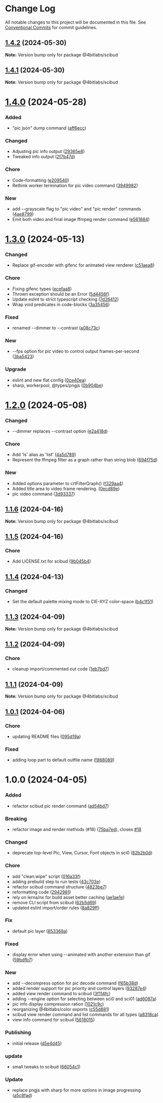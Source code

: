 # Change Log

All notable changes to this project will be documented in this file.
See [Conventional Commits](https://conventionalcommits.org) for commit guidelines.

## [1.4.2](https://github.com/32bitkid/sci.js/compare/@4bitlabs/scibud@1.4.1...@4bitlabs/scibud@1.4.2) (2024-05-30)

**Note:** Version bump only for package @4bitlabs/scibud

## [1.4.1](https://github.com/32bitkid/sci.js/compare/@4bitlabs/scibud@1.4.0...@4bitlabs/scibud@1.4.1) (2024-05-30)

**Note:** Version bump only for package @4bitlabs/scibud

# [1.4.0](https://github.com/32bitkid/sci.js/compare/@4bitlabs/scibud@1.3.0...@4bitlabs/scibud@1.4.0) (2024-05-28)

### Added

- "pic json" dump command ([aff6ecc](https://github.com/32bitkid/sci.js/commit/aff6eccb5d74dabde41cf8fb9730aaff58e95710))

### Changed

- Adjusting pic info output ([29365e8](https://github.com/32bitkid/sci.js/commit/29365e85027b92dd294e65dc9bb6a79a9ca6eb16))
- Tweaked info output ([2f7b47d](https://github.com/32bitkid/sci.js/commit/2f7b47d98ca0d1fb70970fcbe1b3d9bfddfba51e))

### Chore

- Code-formatting ([e209540](https://github.com/32bitkid/sci.js/commit/e20954075368b2f53b8cfb7f17896f51bad47baa))
- Rethink worker termination for pic video command ([3949982](https://github.com/32bitkid/sci.js/commit/39499828ed460ee9659e1dda45a2375186daec42))

### New

- add --grayscale flag to "pic video" and "pic render" commands ([4ae8799](https://github.com/32bitkid/sci.js/commit/4ae8799c935a393bc6a5e8270a6667bb0372242e))
- Emit both video and final image ffmpeg render command ([e561884](https://github.com/32bitkid/sci.js/commit/e561884e40699d0c5e7a2516f2f6d0b2f42f9bd5))

# [1.3.0](https://github.com/32bitkid/sci.js/compare/@4bitlabs/scibud@1.2.0...@4bitlabs/scibud@1.3.0) (2024-05-13)

### Changed

- Replace gif-encoder with gifenc for animated view renderer ([c51aea8](https://github.com/32bitkid/sci.js/commit/c51aea8280b1c3d8c2b4d5580ed239dc384a6855))

### Chore

- Fixing gifenc types ([ecefaa8](https://github.com/32bitkid/sci.js/commit/ecefaa85c096d57ac2d01c44acaf236b9fca92c4))
- Thrown exception should be an Error ([5d4456f](https://github.com/32bitkid/sci.js/commit/5d4456fe8570626bb33b4ef9be2182b463694386))
- Update eslint to strict typescript checking ([7d26412](https://github.com/32bitkid/sci.js/commit/7d264129a014322df1b0e126c149d3a0ee262625))
- Wrap void predicates in code-blocks ([3a35456](https://github.com/32bitkid/sci.js/commit/3a35456d383e1287e709f86e50b85f76b7bbbc13))

### Fixed

- renamed --dimmer to --contrast ([a08c73c](https://github.com/32bitkid/sci.js/commit/a08c73c4c6df4b501938190f94709196c4ddb738))

### New

- --fps option for pic video to control output frames-per-second ([3ba5423](https://github.com/32bitkid/sci.js/commit/3ba54232ee48e3e677c05ba7fd08940f0e580a41))

### Upgrade

- eslint and new flat config ([0ce40ea](https://github.com/32bitkid/sci.js/commit/0ce40eaeebfded896ad649551e89707128d0a296))
- sharp, workerpool, @types/pngjs ([0b904be](https://github.com/32bitkid/sci.js/commit/0b904be457064b4eea71027a79a2674f1b898bb7))

# [1.2.0](https://github.com/32bitkid/sci.js/compare/@4bitlabs/scibud@1.1.6...@4bitlabs/scibud@1.2.0) (2024-05-08)

### Changed

- --dimmer replaces --contrast option ([e2a418d](https://github.com/32bitkid/sci.js/commit/e2a418d1d18a16a6cc2aeaa7d5d8e4f4aa05df8e))

### Chore

- Add 'ls' alias as 'list' ([4a5d789](https://github.com/32bitkid/sci.js/commit/4a5d78972c019ac75014f66987a25e40d18fde10))
- Represent the ffmpeg filter as a graph rather than string blob ([694f75d](https://github.com/32bitkid/sci.js/commit/694f75dcc821aecc1f6497c722fa9d261484dd2a))

### New

- Added options parameter to crtFilterGraph() ([f329aa4](https://github.com/32bitkid/sci.js/commit/f329aa47a98f201dfd53ae9f108b6deba3727a67))
- Added title area to video frame rendering. ([0ecd89e](https://github.com/32bitkid/sci.js/commit/0ecd89ed84cb6bf22371cc59324b4befb0788c2e))
- pic video command ([3d93337](https://github.com/32bitkid/sci.js/commit/3d933371b1de67e7f5e69d34b37ef19a07acb539))

## [1.1.6](https://github.com/32bitkid/sci.js/compare/@4bitlabs/scibud@1.1.5...@4bitlabs/scibud@1.1.6) (2024-04-16)

**Note:** Version bump only for package @4bitlabs/scibud

## [1.1.5](https://github.com/32bitkid/sci.js/compare/@4bitlabs/scibud@1.1.4...@4bitlabs/scibud@1.1.5) (2024-04-16)

### Chore

- Add LICENSE.txt for scibud ([9b045b4](https://github.com/32bitkid/sci.js/commit/9b045b45614553747e7b1562a55420215582071d))

## [1.1.4](https://github.com/32bitkid/sci.js/compare/@4bitlabs/scibud@1.1.3...@4bitlabs/scibud@1.1.4) (2024-04-13)

### Changed

- Set the default palette mixing mode to CIE-XYZ color-space ([b4c1f51](https://github.com/32bitkid/sci.js/commit/b4c1f51a89932751c2765b33d846f2f5d92dd7f8))

## [1.1.3](https://github.com/32bitkid/sci.js/compare/@4bitlabs/scibud@1.1.2...@4bitlabs/scibud@1.1.3) (2024-04-09)

**Note:** Version bump only for package @4bitlabs/scibud

## [1.1.2](https://github.com/32bitkid/sci.js/compare/@4bitlabs/scibud@1.1.1...@4bitlabs/scibud@1.1.2) (2024-04-09)

### Chore

- cleanup import/commented out code ([1eb7bd7](https://github.com/32bitkid/sci.js/commit/1eb7bd77e19d6f953660bedd854ee45071a548f3))

## [1.1.1](https://github.com/32bitkid/sci.js/compare/@4bitlabs/scibud@1.1.0...@4bitlabs/scibud@1.1.1) (2024-04-09)

**Note:** Version bump only for package @4bitlabs/scibud

## [1.0.1](https://github.com/32bitkid/sci.js/compare/@4bitlabs/scibud@1.0.0...@4bitlabs/scibud@1.0.1) (2024-04-06)

### Chore

- updating README files ([095d19a](https://github.com/32bitkid/sci.js/commit/095d19af411d091c4315da129312e1d063bd2e39))

### Fixed

- adding loop part to default outfile name ([f868089](https://github.com/32bitkid/sci.js/commit/f8680890c345d9cd43bc2f14948070b9b40388dd))

# 1.0.0 (2024-04-05)

### Added

- refactor scibud pic render command ([ad54bd7](https://github.com/32bitkid/sci.js/commit/ad54bd7abfc4560d4ebef4f7a6cc151951ae7d34))

### Breaking

- refactor image and render methods (#18) ([75ba7ed](https://github.com/32bitkid/sci.js/commit/75ba7ed56f5e01cd52f19b58792a4ac525bdce10)), closes [#18](https://github.com/32bitkid/sci.js/issues/18)

### Changed

- deprecate top-level Pic, View, Cursor, Font objects in sci0 ([82b2b0d](https://github.com/32bitkid/sci.js/commit/82b2b0dfe4e53dfa8ef13139a4f137401cdef90a))

### Chore

- add "clean:wipe" script ([016a33f](https://github.com/32bitkid/sci.js/commit/016a33ff30a32120df72031e9095684b54330f70))
- adding prebuild step to run tests ([43c703e](https://github.com/32bitkid/sci.js/commit/43c703e0ce11310ed3cfb98459facde36bd153c0))
- refactor scibud command structure ([4823be7](https://github.com/32bitkid/sci.js/commit/4823be7fb912992b6874322c9c98c43187f532aa))
- reformatting code ([2942981](https://github.com/32bitkid/sci.js/commit/29429811ee671073c78b54bd27873c4b9db4a781))
- rely on lerna/nx for build asset better caching ([ae1ae1e](https://github.com/32bitkid/sci.js/commit/ae1ae1eb4ead8e89a4d53ea0bcfcbc8e107b1488))
- remove CLI script from scibud ([62b5d69](https://github.com/32bitkid/sci.js/commit/62b5d69a084fb817ae3f0ea5456ff992cda87688))
- updated eslint import/order rules ([8a829ff](https://github.com/32bitkid/sci.js/commit/8a829ff835bffab874698d05e68767583427734f))

### Fix

- default pic layer ([853368a](https://github.com/32bitkid/sci.js/commit/853368ad7bcc27a089b43aa46e981fd616447092))

### Fixed

- display error when using --animated with another extension than gif ([59bdfb7](https://github.com/32bitkid/sci.js/commit/59bdfb7f996eaef64b4aa9b5d74710eea589c937))

### New

- add --decompress option for pic decode command ([f65b38d](https://github.com/32bitkid/sci.js/commit/f65b38d6bb097fd026258a1ad624ad5c8528f3ea))
- added render support for pic priority and control layers ([93287e4](https://github.com/32bitkid/sci.js/commit/93287e417c78150d332d3f8abb841ce6c7a74f68))
- added view render command to scibud ([3f114fc](https://github.com/32bitkid/sci.js/commit/3f114fcaf66f524ef41ff0149ee9cb9a820f2508))
- adding --engine option for selecting between sci0 and sci01 ([ad6087a](https://github.com/32bitkid/sci.js/commit/ad6087a32560471f4f5e5609a118ab3f842d6252))
- pic info display compression ration ([1021c9c](https://github.com/32bitkid/sci.js/commit/1021c9c7bf650ba172bffa189a4e5f52830bd5e9))
- reorganizing @4bitlabs/color exports ([c55d881](https://github.com/32bitkid/sci.js/commit/c55d881bdcdf5588f85daa6b8ef6f862afe58802))
- scibud view render command and list commands for all types ([a8318ca](https://github.com/32bitkid/sci.js/commit/a8318ca0f2a83b239be5ee5861a75c371a260c32))
- view info command for scibud ([5618015](https://github.com/32bitkid/sci.js/commit/5618015ff7ea083af091c098fcbf2eefe3ab151d))

### Publishing

- initial release ([d5e4d45](https://github.com/32bitkid/sci.js/commit/d5e4d453be22c9ce24a2fbc343e53a982dc6e1e9))

### update

- small tweaks to scibud ([66054c1](https://github.com/32bitkid/sci.js/commit/66054c17ff929a5c2bac4ed239156ddaeec20ce9))

### Update

- replace pngjs with sharp for more options in image progressing ([a5c8fad](https://github.com/32bitkid/sci.js/commit/a5c8fad1353a002e7bc7596b5d53f361ff762946))
